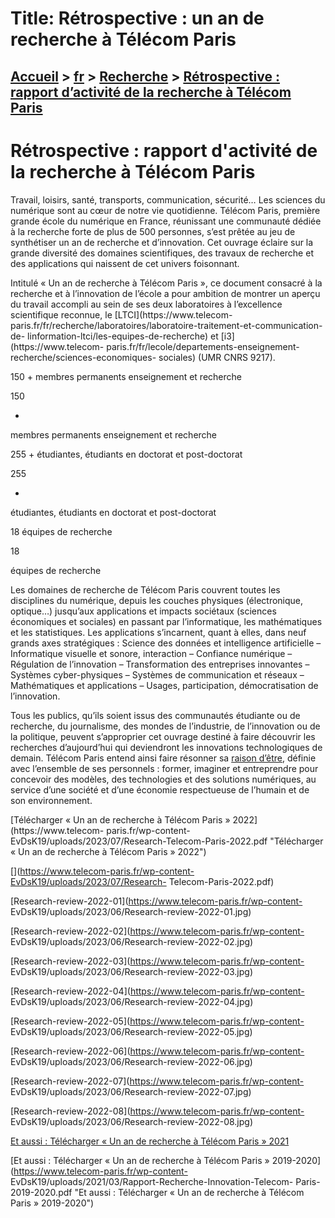 # Title: Rétrospective : un an de recherche à Télécom Paris

## [Accueil](https://www.telecom-paris.fr "https://www.telecom-paris.fr") > [fr](https://www.telecom-paris.fr/fr "fr") > [Recherche](https://www.telecom-paris.fr/fr/recherche "Recherche") > [Rétrospective : rapport d’activité de la recherche à Télécom Paris](https://www.telecom-paris.fr/fr/recherche/retrospective-un-an)

[](https://www.telecom-paris.fr/fr/accueil)

# Rétrospective : rapport d'activité de la recherche à Télécom Paris

Travail, loisirs, santé, transports, communication, sécurité… Les sciences du
numérique sont au cœur de notre vie quotidienne. Télécom Paris, première
grande école du numérique en France, réunissant une communauté dédiée à la
recherche forte de plus de 500 personnes, s’est prêtée au jeu de synthétiser
un an de recherche et d’innovation. Cet ouvrage éclaire sur la grande
diversité des domaines scientifiques, des travaux de recherche et des
applications qui naissent de cet univers foisonnant.

Intitulé « Un an de recherche à Télécom Paris », ce document consacré à la
recherche et à l’innovation de l’école a pour ambition de montrer un aperçu du
travail accompli au sein de ses deux laboratoires à l’excellence scientifique
reconnue, le [LTCI](https://www.telecom-
paris.fr/fr/recherche/laboratoires/laboratoire-traitement-et-communication-de-
linformation-ltci/les-equipes-de-recherche) et [i3](https://www.telecom-
paris.fr/fr/lecole/departements-enseignement-recherche/sciences-economiques-
sociales) (UMR CNRS 9217).

150 + membres permanents enseignement et recherche

150

+

membres permanents enseignement et recherche

255 + étudiantes, étudiants en doctorat et post-doctorat

255

+

étudiantes, étudiants en doctorat et post-doctorat

18 équipes de recherche

18

équipes de recherche

Les domaines de recherche de Télécom Paris couvrent toutes les disciplines du
numérique, depuis les couches physiques (électronique, optique…) jusqu’aux
applications et impacts sociétaux (sciences économiques et sociales) en
passant par l’informatique, les mathématiques et les statistiques. Les
applications s’incarnent, quant à elles, dans neuf grands axes stratégiques :
Science des données et intelligence artificielle – Informatique visuelle et
sonore, interaction – Confiance numérique – Régulation de l’innovation –
Transformation des entreprises innovantes – Systèmes cyber-physiques –
Systèmes de communication et réseaux – Mathématiques et applications – Usages,
participation, démocratisation de l’innovation.

Tous les publics, qu’ils soient issus des communautés étudiante ou de
recherche, du journalisme, des mondes de l’industrie, de l’innovation ou de la
politique, peuvent s’approprier cet ouvrage destiné à faire découvrir les
recherches d’aujourd’hui qui deviendront les innovations technologiques de
demain. Télécom Paris entend ainsi faire résonner sa [raison
d’être](https://www.telecom-paris.fr/fr/ecole/bref/raison-etre), définie avec
l’ensemble de ses personnels : former, imaginer et entreprendre pour concevoir
des modèles, des technologies et des solutions numériques, au service d’une
société et d’une économie respectueuse de l’humain et de son environnement.

[Télécharger « Un an de recherche à Télécom Paris » 2022](https://www.telecom-
paris.fr/wp-content-EvDsK19/uploads/2023/07/Research-Telecom-Paris-2022.pdf
"Télécharger « Un an de recherche à Télécom Paris » 2022")

[](https://www.telecom-paris.fr/wp-content-EvDsK19/uploads/2023/07/Research-
Telecom-Paris-2022.pdf)

[Research-review-2022-01](https://www.telecom-paris.fr/wp-content-
EvDsK19/uploads/2023/06/Research-review-2022-01.jpg)

[Research-review-2022-02](https://www.telecom-paris.fr/wp-content-
EvDsK19/uploads/2023/06/Research-review-2022-02.jpg)

[Research-review-2022-03](https://www.telecom-paris.fr/wp-content-
EvDsK19/uploads/2023/06/Research-review-2022-03.jpg)

[Research-review-2022-04](https://www.telecom-paris.fr/wp-content-
EvDsK19/uploads/2023/06/Research-review-2022-04.jpg)

[Research-review-2022-05](https://www.telecom-paris.fr/wp-content-
EvDsK19/uploads/2023/06/Research-review-2022-05.jpg)

[Research-review-2022-06](https://www.telecom-paris.fr/wp-content-
EvDsK19/uploads/2023/06/Research-review-2022-06.jpg)

[Research-review-2022-07](https://www.telecom-paris.fr/wp-content-
EvDsK19/uploads/2023/06/Research-review-2022-07.jpg)

[Research-review-2022-08](https://www.telecom-paris.fr/wp-content-
EvDsK19/uploads/2023/06/Research-review-2022-08.jpg)

[Et aussi : Télécharger « Un an de recherche à Télécom Paris »
2021](https://choose.telecom-paris.fr/div/Research-Telecom-Paris-2021.pdf "Et
aussi : Télécharger « Un an de recherche à Télécom Paris » 2021")

[Et aussi : Télécharger « Un an de recherche à Télécom Paris »
2019-2020](https://www.telecom-paris.fr/wp-content-
EvDsK19/uploads/2021/03/Rapport-Recherche-Innovation-Telecom-
Paris-2019-2020.pdf "Et aussi : Télécharger « Un an de recherche à Télécom
Paris » 2019-2020")

